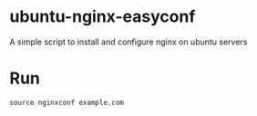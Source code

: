 # ubuntu-nginx-easyconf
A simple script to install and configure nginx on ubuntu servers

# Run
  `source nginxconf example.com`
